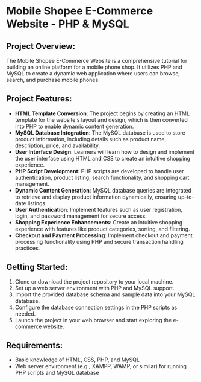 # Mobile Shopee E-Commerce Website - PHP & MySQL

## Project Overview:
The Mobile Shopee E-Commerce Website is a comprehensive tutorial for building an online platform for a mobile phone shop. It utilizes PHP and MySQL to create a dynamic web application where users can browse, search, and purchase mobile phones.

## Project Features:
- **HTML Template Conversion**: The project begins by creating an HTML template for the website's layout and design, which is then converted into PHP to enable dynamic content generation.
- **MySQL Database Integration**: The MySQL database is used to store product information, including details such as product name, description, price, and availability.
- **User Interface Design**: Learners will learn how to design and implement the user interface using HTML and CSS to create an intuitive shopping experience.
- **PHP Script Development**: PHP scripts are developed to handle user authentication, product listing, search functionality, and shopping cart management.
- **Dynamic Content Generation**: MySQL database queries are integrated to retrieve and display product information dynamically, ensuring up-to-date listings.
- **User Authentication**: Implement features such as user registration, login, and password management for secure access.
- **Shopping Experience Enhancements**: Create an intuitive shopping experience with features like product categories, sorting, and filtering.
- **Checkout and Payment Processing**: Implement checkout and payment processing functionality using PHP and secure transaction handling practices.

## Getting Started:
1. Clone or download the project repository to your local machine.
2. Set up a web server environment with PHP and MySQL support.
3. Import the provided database schema and sample data into your MySQL database.
4. Configure the database connection settings in the PHP scripts as needed.
5. Launch the project in your web browser and start exploring the e-commerce website.

## Requirements:
- Basic knowledge of HTML, CSS, PHP, and MySQL
- Web server environment (e.g., XAMPP, WAMP, or similar) for running PHP scripts and MySQL database


